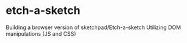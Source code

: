# etch-a-sketch
Building a browser version of sketchpad/Etch-a-sketch
Utilizing DOM manipulations (JS and CSS)